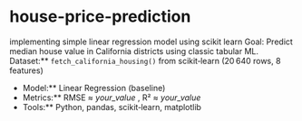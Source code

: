 # house-price-prediction
implementing simple linear regression model using scikit learn
Goal: Predict median house value in California districts using classic tabular ML.
Dataset:** `fetch_california_housing()` from scikit‑learn (20 640 rows, 8 features)
- Model:** Linear Regression (baseline)
- Metrics:** RMSE ≈ _your_value_ , R² ≈ _your_value_
- Tools:** Python, pandas, scikit‑learn, matplotlib
